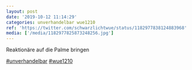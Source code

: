 ```yaml
---
layout: post
date: '2019-10-12 11:14:29'
categories: unverhandelbar wue1210
ref: 'https://twitter.com/schwarzlichtwue/status/1182977838124883968'
media: ['/media/1182977825873248256.jpg']
---
```

Reaktionäre auf die Palme bringen

[#unverhandelbar](/t/unverhandelbar) [#wue1210](/t/wue1210) 